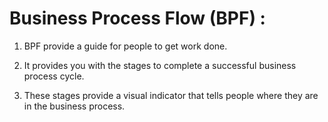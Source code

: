 # Business Process Flow (BPF) :

1. BPF provide a guide for people to get work done.

2. It provides you with the stages to complete a successful business process cycle.

3. These stages provide a visual indicator that tells people where they are in the business process.




